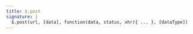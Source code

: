 ```yaml
---
title: $.post
signature: |
  $.post(url, [data], function(data, status, xhr){ ... }, [dataType])
---
```


